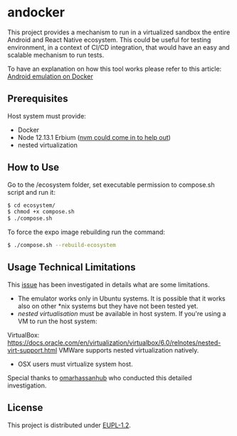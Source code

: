 # andocker

This project provides a mechanism to run in a virtualized sandbox the entire Android and React Native ecosystem.
This could be useful for testing environment, in a context of CI/CD integration, that would have an easy and scalable mechanism to run tests.

To have an explanation on how this tool works please refer to this article: [Android emulation on Docker](https://medium.com/@ccarcaci/android-emulation-on-docker-90d70ea95425)

## Prerequisites

Host system must provide:

* Docker
* Node 12.13.1 Erbium ([nvm could come in to help out](http://nvm.sh))
* nested virtualization

## How to Use

Go to the /ecosystem folder, set executable permission to compose.sh script and run it:

```bash
$ cd ecosystem/
$ chmod +x compose.sh
$ ./compose.sh
```

To force the expo image rebuilding run the command:

```bash
$ ./compose.sh --rebuild-ecosystem
```

## Usage Technical Limitations

This [issue](https://github.com/ccarcaci/andocker/issues/6) has been investigated in details what are some limitations.

* The emulator works only in Ubuntu systems. It is possible that it works also on other *nix systems but they have not been tested yet.
* *nested virtualisation* must be available in host system.
If you're using a VM to run the host system:

VirtualBox: https://docs.oracle.com/en/virtualization/virtualbox/6.0/relnotes/nested-virt-support.html
VMWare supports nested virtualization natively.
* OSX users must virtualize system host.

Special thanks to [omarhassanhub](https://github.com/omarhassanhub) who conducted this detailed investigation.

## License

This project is distributed under [EUPL-1.2](https://eupl.eu/1.2/en).
